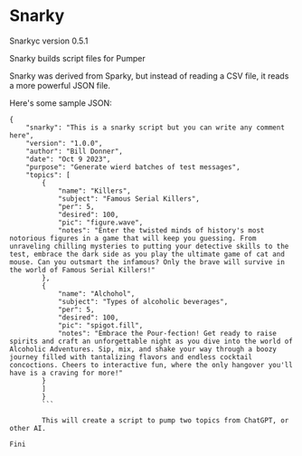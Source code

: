 #  Snarky

Snarkyc version 0.5.1

Snarky builds script files for Pumper

Snarky was derived from Sparky, but instead of reading a CSV file, it reads a more powerful JSON file.

Here's some sample JSON:

```
{
    "snarky": "This is a snarky script but you can write any comment here",
    "version": "1.0.0",
    "author": "Bill Donner",
    "date": "Oct 9 2023",
    "purpose": "Generate wierd batches of test messages",
    "topics": [
        {
            "name": "Killers",
            "subject": "Famous Serial Killers",
            "per": 5,
            "desired": 100,
            "pic": "figure.wave",
            "notes": "Enter the twisted minds of history's most notorious figures in a game that will keep you guessing. From unraveling chilling mysteries to putting your detective skills to the test, embrace the dark side as you play the ultimate game of cat and mouse. Can you outsmart the infamous? Only the brave will survive in the world of Famous Serial Killers!"
        },
        {
            "name": "Alchohol",
            "subject": "Types of alcoholic beverages",
            "per": 5,
            "desired": 100,
            "pic": "spigot.fill",
            "notes": "Embrace the Pour-fection! Get ready to raise spirits and craft an unforgettable night as you dive into the world of Alcoholic Adventures. Sip, mix, and shake your way through a boozy journey filled with tantalizing flavors and endless cocktail concoctions. Cheers to interactive fun, where the only hangover you'll have is a craving for more!"
        }
        ]
        }
        ```
        
        This will create a script to pump two topics from ChatGPT, or other AI.
         
Fini

